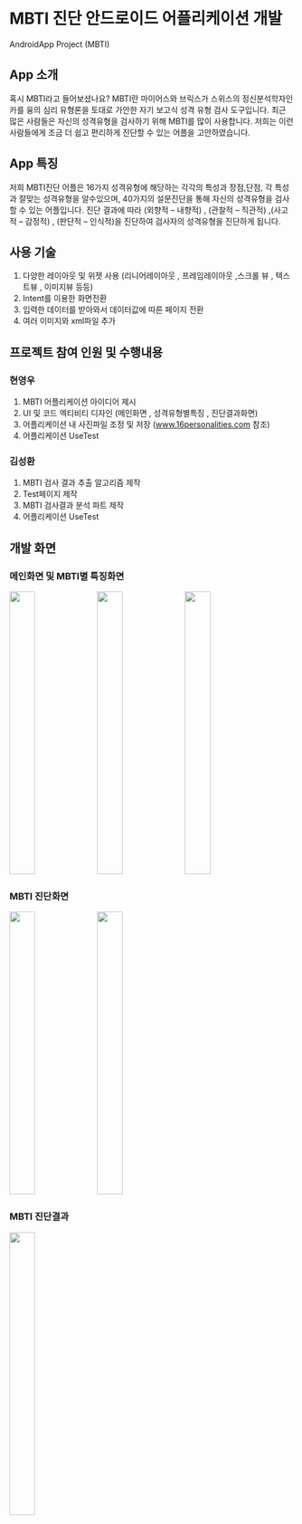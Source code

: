 # MBTI 진단 안드로이드 어플리케이션 개발

AndroidApp Project (MBTI)

## App 소개
혹시 MBTI라고 들어보셨나요? MBTI란 마이어스와 브릭스가 스위스의 정신분석학자인 카를 융의 심리 유형론을 토대로 가안한 자기 보고식 성격 유형 검사 도구입니다. 최근 많은 사람들은 자신의 성격유형을 검사하기 위해 MBTI를 많이 사용합니다. 저희는 이런 사람들에게 조금 더 쉽고 편리하게 진단할 수 있는 어플을 고안하였습니다.

## App 특징
저희 MBTI진단 어플은 16가지 성격유형에 해당하는 각각의 특성과 장점,단점, 각 특성과 잘맞는 성격유형을 알수있으며, 40가지의 설문진단을 통해 자신의 성격유형을 검사할 수 있는 
어플입니다. 진단 결과에 따라 (외향적 – 내향적) , (관찰적 – 직관적) ,(사고적 – 감정적) , (판단적 – 인식적)을 진단하여 검사자의 성격유형을 진단하게 됩니다.

## 사용 기술
1. 다양한 레이아웃 및 위젯 사용 (리니어레이아웃 , 프레임레이아웃 ,스크롤 뷰 , 텍스트뷰 , 이미지뷰 등등)
2. Intent를 이용한 화면전환
3. 입력한 데이터를 받아와서 데이터값에 따른 페이지 전환
4. 여러 이미지와 xml파일 추가

## 프로젝트 참여 인원 및 수행내용
### 현영우
1. MBTI 어플리케이션 아이디어 제시
2. UI 및 코드 엑티비티 디자인 (메인화면 , 성격유형별특징 , 진단결과화면)
3. 어플리케이션 내 사진파일 조정 및 저장
(www.16personalities.com 참조)
4. 어플리케이션 UseTest

### 김성환
1. MBTI 검사 결과 추출 알고리즘 제작
2. Test페이지 제작
3. MBTI 검사결과 분석 파트 제작
4. 어플리케이션 UseTest

## 개발 화면
<h3>메인화면 및 MBTI별 특징화면</h3>
<p align="left">
<img src="https://user-images.githubusercontent.com/65186857/188112643-4df7b311-4056-4933-ba75-0d7abf0ae78c.png" width ="30%" height = "500"/>
<img src="https://user-images.githubusercontent.com/65186857/188112662-27c287c1-dc34-49fa-97b1-edde9505726e.png" width ="30%" height = "500"/>
<img src="https://user-images.githubusercontent.com/65186857/188112689-df762ef5-e52c-4574-a43b-82f30545c2fc.png" width ="30%" height = "500"/>
</p>

<h3>MBTI 진단화면</h3>
<p align="left">
<img src="https://user-images.githubusercontent.com/65186857/188112714-58756aca-f21a-45b0-832d-40f9e02e19e2.png" width ="30%" height = "500"/>
<img src="https://user-images.githubusercontent.com/65186857/188112728-b64d9e24-4905-4b7a-9e63-645e595c063b.png" width ="30%" height = "500"/>
</p>

<h3>MBTI 진단결과</h3>
<p align="left">
<img src="https://user-images.githubusercontent.com/65186857/188112742-f5a8c096-b1e9-495a-a664-92d32e70abf3.png" width ="30%" height = "500"/>
</p>
